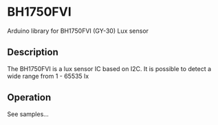 # BH1750FVI
Arduino library for BH1750FVI (GY-30) Lux sensor

## Description
The BH1750FVI is a lux sensor IC based on I2C.
It is possible to detect a wide range from 1 - 65535 lx

## Operation

See samples...
